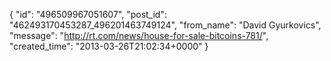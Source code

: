 {
   "id": "496509967051607",
   "post_id": "462493170453287_496201463749124",
   "from_name": "David Gyurkovics",
   "message": "http://rt.com/news/house-for-sale-bitcoins-781/",
   "created_time": "2013-03-26T21:02:34+0000"
 }
